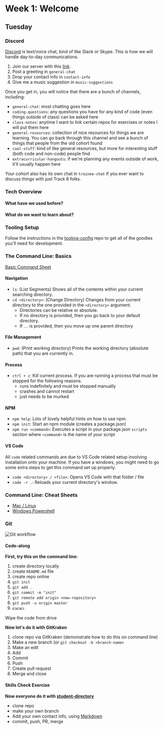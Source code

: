 # Week 1: Welcome

## Tuesday

### Discord

[Discord](https://discordapp.com/) is text/voice chat, kind of like Slack or Skype.
This is how we will handle day-to-day communications.

1. Join our server with this [link](https://discord.gg/wHVRTFQ).
2. Post a greeting in `general-chat`
3. Drop your contact info in `contact-info`
4. Give me a music suggestion in `music-suggestions`

Once you get in, you will notice that there are a bunch of channels, including:

- `general-chat`: most chatting goes here
- `coding-questions`: any questions you have for any kind of code (even things outside of class) can be asked here
- `class-notes`: anytime I want to link certain repos for exercises or notes I will put them here
- `general-resources`: collection of nice resources for things we are learning. You can go back through this channel and see a bunch of things that people from the old cohort found
- `cool-stuff`: kind of like general resources, but more for interesting stuff (both code and non-code) people find
- `extracurricular-hangouts`: if we're planning any events outside of work, it'll usually happen here

Your cohort also has its own chat in `trainee-chat` if you ever want to discuss things with just Track 6 folks.

### Tech Overview

#### What have we used before?

#### What do we want to learn about?

### Tooling Setup

Follow the instructions in the [tooling-config](https://github.com/talent-path-la/tooling-config) repo to get all of the goodies you'll need for development.

### The Command Line: Basics

[Basic Command Sheet](https://skillcrush.com/wp-content/uploads/2016/04/1a-TerminalCommandsCheatsheetMac.pdf)

#### Navigation

- `ls`: (List Segments) Shows all of the contents within your current searching directory.
- `cd <directory>`: (Change Directory) Changes from your current directory to the one provided in the `<directory>` argument.
  - Directories can be relative or absolute.
  - If no directory is provided, then you go back to your default directory.
  - If `..` is provided, then you move up one parent directory

#### File Management

- `pwd`: (Print working directory) Prints the working directory (absolute path) that you are currently in.

#### Process

- `ctrl + c`: Kill current process. If you are running a process that must be stopped for the following reasons:
  - runs indefinitely and must be stopped manually
  - crashes and cannot restart
  - just needs to be murked

#### NPM

- `npm help`: Lots of lovely helpful hints on how to use npm.
- `npm init`: Start an npm module (creates a package.json)
- `npm run <command>`: Executes a script in your package.json `scripts` section where `<command>` is the name of your script

#### VS Code

All `code` related commands are due to VS Code related setup involving installation onto your machine. If you have a windows, you might need to go some extra steps to get this command set up properly.

- `code <directory> / <file>`: Opens VS Code with that folder / file
- `code -r .`: Reloads your current directory's window.

### Command Line: Cheat Sheets

- [Mac / Linux](http://cheatsheetworld.com/programming/unix-linux-cheat-sheet/)
- [Windows Powershell](https://bytescout.com/blog/windows-command-prompt-commands.html)

### Git

![Git workflow](https://appendtonew.wpengine.com/wp-content/uploads/2015/06/Screen-Shot-2015-06-24-at-8.37.13-PM-1024x663.png)

#### Code-along

**First, try this on the command line:**

1. create directory locally
2. create `README.md` file
3. create repo online
4. `git init`
5. `git add .`
6. `git commit -m "init"`
7. `git remote add origin <new-repository>`
8. `git push -u origin master`
9. 💵💵💵

Wipe the code from drive

**Now let's do it with GitKraken**

1. clone repo via GitKraken (demonstrate how to do this on command line)
2. Make a new branch (or `git checkout -b <branch-name>`
3. Make an edit
4. Add
5. Commit
6. Push
7. Create pull request
8. Merge and close

#### Skills Check Exercise

**Now everyone do it with [student-directory](https://github.com/talent-path-la/student-directory)**

- clone repo
- make your own branch
- Add your own contact info, using [Markdown](https://github.com/adam-p/markdown-here/wiki/Markdown-Cheatsheet)
- commit, push, PR, merge
